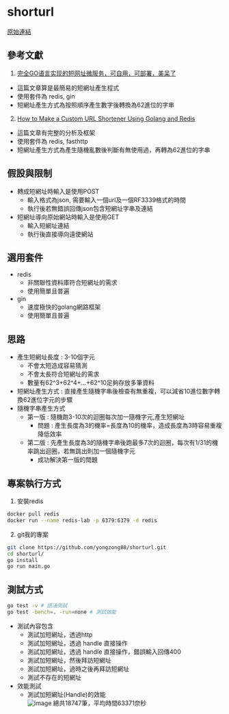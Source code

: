# shorturl
[原始連結](https://boards.greenhouse.io/dcard/jobs/3874841)

## 參考文獻
1. [完全GO语言实现的短网址微服务，可自用，可部署，美呆了](https://zhuanlan.zhihu.com/p/111573621)
  * 這篇文章算是最簡易的短網址產生程式
  * 使用套件為 redis, gin
  * 短網址產生方式為按照順序產生數字後轉換為62進位的字串
2. [How to Make a Custom URL Shortener Using Golang and Redis](https://intersog.com/blog/how-to-write-a-custom-url-shortener-using-golang-and-redis/)
  * 這篇文章有完整的分析及框架
  * 使用套件為 redis, fasthttp
  * 短網址產生方式為產生隨機亂數後判斷有無使用過，再轉為62進位的字串

## 假設與限制
* 轉成短網址時輸入是使用POST 
  * 輸入格式為json, 需要輸入一個url及一個RF3339格式的時間
  * 執行後若無錯誤回傳json包含短網址字串及連結
* 短網址導向原始網站時輸入是使用GET
  * 輸入短網址連結
  * 執行後直接導向遠使網站 

## 選用套件
* redis
  * 非關聯性資料庫符合短網址的需求
  * 使用簡單且普遍
* gin
  * 速度極快的golang網路框架
  * 使用簡單且普遍

## 思路
* 產生短網址長度 : 3-10個字元
  * 不會太短造成容易猜測
  * 不會太長符合短網址的需求
  * 數量有62^3+62^4+...+62^10足夠存放多筆資料
* 短網址產生方式 : 直接產生隨機字串後檢查有無重複，可以減省10進位數字轉換62進位字元的步驟
* 隨機字串產生方式
  * 第一版 : 隨機跑3-10次的迴圈每次加一隨機字元,產生短網址
    * 問題 : 產生長度為3的機率=長度為10的機率，造成長度為3時容易重複降低效率
  * 第二版 : 先產生長度為3的隨機字串後跑最多7次的迴圈，每次有1/31的機率跳出迴圈，若無跳出則加一個隨機字元
    * 成功解決第一版的問題
  
## 專案執行方式
1. 安裝redis
```bash
docker pull redis
docker run --name redis-lab -p 6379:6379 -d redis
```
2. git我的專案
```bash
git clone https://github.com/yongzong88/shorturl.git
cd shorturl/
go install
go run main.go
```

## 測試方式
```bash
go test -v # 語法測試
go test -bench=. -run=none # 測試效能
```
* 測試內容包含
  * 測試加短網址，透過http
  * 測試加短網址，透過 handle 直接操作
  * 測試加短網址，透過 handle 直接操作，錯誤輸入回傳400
  * 測試加短網址，然後拜訪短網址
  * 測試加短網址，過時之後再拜訪短網址
  * 測試不存在的短網址
* 效能測試
  * 測試加短網址(Handle)的效能   
![image](https://user-images.githubusercontent.com/91168102/161761979-04a98845-3ca1-4ce1-b380-6f3375d8a847.png)
總共18747筆，平均時間63371奈秒

